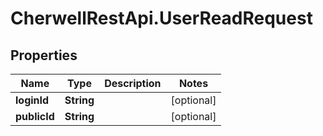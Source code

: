 # CherwellRestApi.UserReadRequest

## Properties
Name | Type | Description | Notes
------------ | ------------- | ------------- | -------------
**loginId** | **String** |  | [optional] 
**publicId** | **String** |  | [optional] 


